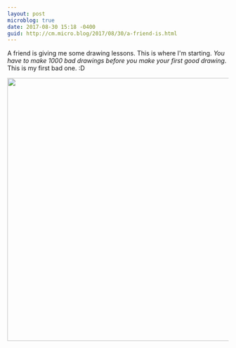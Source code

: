 ```yaml
---
layout: post
microblog: true
date: 2017-08-30 15:18 -0400
guid: http://cm.micro.blog/2017/08/30/a-friend-is.html
---
```

A friend is giving me some drawing lessons. This is where I'm starting. _You have to make 1000 bad drawings before you make your first good drawing_. This is my first bad one. :D

<img src="http://chadmoore.net/uploads/2017/4538879ff9.jpg" width="600" height="600" />

